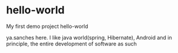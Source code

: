 # hello-world
My first demo project hello-world

ya.sanches here. I like java world(spring, Hibernate), Android and in principle, the entire development of software as such
